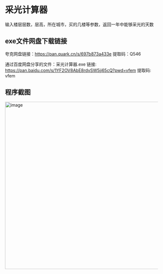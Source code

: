 # 采光计算器
输入楼层层数，层高，所在城市，买的几楼等参数，返回一年中能够采光的天数
## exe文件网盘下载链接
夸克网盘链接：https://pan.quark.cn/s/697b873a433e
提取码：Q546

通过百度网盘分享的文件：采光计算器.exe
链接: https://pan.baidu.com/s/1YF2OV8AbE8rdvSW5jj65cQ?pwd=vfem 提取码: vfem

## 程序截图

<img width="600" height="550" alt="image" src="https://github.com/user-attachments/assets/7e6a44a0-3792-43c9-b022-718cb84949f5" />
